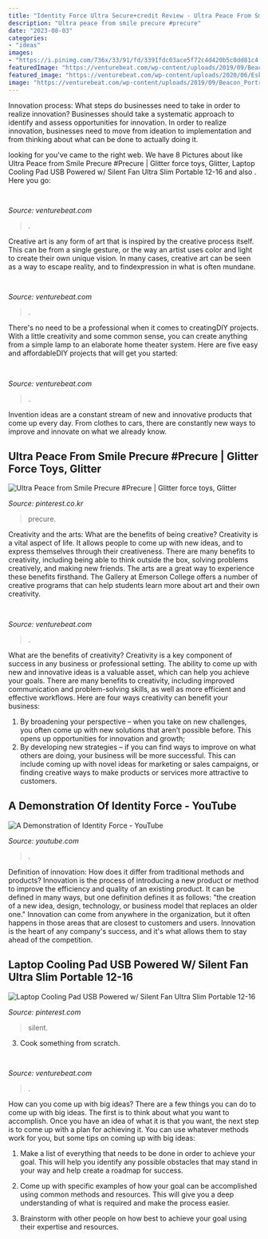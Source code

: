 ```yaml
---
title: "Identity Force Ultra Secure+credit Review - Ultra Peace From Smile Precure #precure"
description: "Ultra peace from smile precure #precure"
date: "2023-08-03"
categories:
- "ideas"
images:
- "https://i.pinimg.com/736x/33/91/fd/3391fdc03ace5f72c4d420b5c0dd81c4.jpg"
featuredImage: "https://venturebeat.com/wp-content/uploads/2019/09/Beacon_Portrait_altScreen_PR.png?w=800"
featured_image: "https://venturebeat.com/wp-content/uploads/2020/06/Esk_Product_Inclusion-Index.jpg?w=800"
image: "https://venturebeat.com/wp-content/uploads/2019/09/Beacon_Portrait_altScreen_PR.png?w=800"
---
```



Innovation process: What steps do businesses need to take in order to realize innovation?
Businesses should take a systematic approach to identify and assess opportunities for innovation. In order to realize innovation, businesses need to move from ideation to implementation and from thinking about what can be done to actually doing it.

	

		
looking for  you've came to the right web. We have 8 Pictures about  like Ultra Peace from Smile Precure #Precure | Glitter force toys, Glitter, Laptop Cooling Pad USB Powered w/ Silent Fan Ultra Slim Portable 12-16 and also . Here you go:
		
    
## 

<img loading=lazy src="https://venturebeat.com/wp-content/uploads/2019/10/image-e1572293614959.png" onerror="this.onerror=null;this.src='https://tse4.mm.bing.net/th?id=OIP.iPt953tqzs0RBzbh_rceXwHaDs&amp;pid=15.1';" alt="">

_Source: venturebeat.com_

>. 

	

Creative art is any form of art that is inspired by the creative process itself. This can be from a single gesture, or the way an artist uses color and light to create their own unique vision. In many cases, creative art can be seen as a way to escape reality, and to findexpression in what is often mundane.

    
## 

<img loading=lazy src="https://venturebeat.com/wp-content/uploads/2019/09/Beacon_Portrait_altScreen_PR.png?w=800" onerror="this.onerror=null;this.src='https://tse2.mm.bing.net/th?id=OIP.PVM7hoQ9LAVJPEy5fsFsZwHaEK&amp;pid=15.1';" alt="">

_Source: venturebeat.com_

>. 

	

There's no need to be a professional when it comes to creatingDIY projects. With a little creativity and some common sense, you can create anything from a simple lamp to an elaborate home theater system. Here are five easy and affordableDIY projects that will get you started: 

    
## 

<img loading=lazy src="https://venturebeat.com/wp-content/uploads/2020/06/Esk_Product_Inclusion-Index.jpg?w=800" onerror="this.onerror=null;this.src='https://tse2.mm.bing.net/th?id=OIP.BQI-J6_74jyFUnmCtRtSngHaEL&amp;pid=15.1';" alt="">

_Source: venturebeat.com_

>. 

	

Invention ideas are a constant stream of new and innovative products that come up every day. From clothes to cars, there are constantly new ways to improve and innovate on what we already know. 

    
## Ultra Peace From Smile Precure #Precure | Glitter Force Toys, Glitter

<img loading=lazy src="https://i.pinimg.com/736x/33/91/fd/3391fdc03ace5f72c4d420b5c0dd81c4.jpg" onerror="this.onerror=null;this.src='https://tse4.mm.bing.net/th?id=OIP.XClZC8bx3-rKEFyGZj9EwQHaLG&amp;pid=15.1';" alt="Ultra Peace from Smile Precure #Precure | Glitter force toys, Glitter">

_Source: pinterest.co.kr_

>precure. 

	

Creativity and the arts: What are the benefits of being creative?
Creativity is a vital aspect of life. It allows people to come up with new ideas, and to express themselves through their creativeness. There are many benefits to creativity, including being able to think outside the box, solving problems creatively, and making new friends. The arts are a great way to experience these benefits firsthand. The Gallery at Emerson College offers a number of creative programs that can help students learn more about art and their own creativity.

    
## 

<img loading=lazy src="https://venturebeat.com/wp-content/uploads/2019/10/dinner_party_corpus_v1-1.jpg._CB452790362_-1.jpg?w=364" onerror="this.onerror=null;this.src='https://tse1.mm.bing.net/th?id=OIP.NFAD1YBI0-MtHsl2kWJsqAAAAA&amp;pid=15.1';" alt="">

_Source: venturebeat.com_

>. 

	

What are the benefits of creativity?
Creativity is a key component of success in any business or professional setting. The ability to come up with new and innovative ideas is a valuable asset, which can help you achieve your goals. There are many benefits to creativity, including improved communication and problem-solving skills, as well as more efficient and effective workflows. Here are four ways creativity can benefit your business: 
1) By broadening your perspective – when you take on new challenges, you often come up with new solutions that aren’t possible before. This opens up opportunities for innovation and growth; 
2) By developing new strategies – if you can find ways to improve on what others are doing, your business will be more successful. This can include coming up with novel ideas for marketing or sales campaigns, or finding creative ways to make products or services more attractive to customers.

    
## A Demonstration Of Identity Force - YouTube

<img loading=lazy src="https://i.ytimg.com/vi/usYcoIqX2M0/hqdefault.jpg" onerror="this.onerror=null;this.src='https://tse3.mm.bing.net/th?id=OIP._BFb7E4ITH0kBqbOcpuXqwHaFj&amp;pid=15.1';" alt="A Demonstration of Identity Force - YouTube">

_Source: youtube.com_

>. 

	

Definition of innovation: How does it differ from traditional methods and products?
Innovation is the process of introducing a new product or method to improve the efficiency and quality of an existing product. It can be defined in many ways, but one definition defines it as follows: "the creation of a new idea, design, technology, or business model that replaces an older one." Innovation can come from anywhere in the organization, but it often happens in those areas that are closest to customers and users. Innovation is the heart of any company's success, and it's what allows them to stay ahead of the competition.

    
## Laptop Cooling Pad USB Powered W/ Silent Fan Ultra Slim Portable 12-16

<img loading=lazy src="https://i.pinimg.com/originals/95/84/0f/95840fe7f186b636476d7382845f1d8b.jpg" onerror="this.onerror=null;this.src='https://tse4.mm.bing.net/th?id=OIP.R8vuiiwCXXp61pc1Epg3nAHaHa&amp;pid=15.1';" alt="Laptop Cooling Pad USB Powered w/ Silent Fan Ultra Slim Portable 12-16">

_Source: pinterest.com_

>silent. 

	

3. Cook something from scratch.

    
## 

<img loading=lazy src="https://venturebeat.com/wp-content/uploads/2019/10/microsoft-surface-event-surface-earbuds-2.jpg?w=800" onerror="this.onerror=null;this.src='https://tse2.mm.bing.net/th?id=OIP.FR6QcNUDpNvHFtOgjdioZQHaD0&amp;pid=15.1';" alt="">

_Source: venturebeat.com_

>. 

	

How can you come up with big ideas?
There are a few things you can do to come up with big ideas. The first is to think about what you want to accomplish. Once you have an idea of what it is that you want, the next step is to come up with a plan for achieving it. You can use whatever methods work for you, but some tips on coming up with big ideas:
1. Make a list of everything that needs to be done in order to achieve your goal. This will help you identify any possible obstacles that may stand in your way and help create a roadmap for success.

2. Come up with specific examples of how your goal can be accomplished using common methods and resources. This will give you a deep understanding of what is required and make the process easier.

3. Brainstorm with other people on how best to achieve your goal using their expertise and resources.

